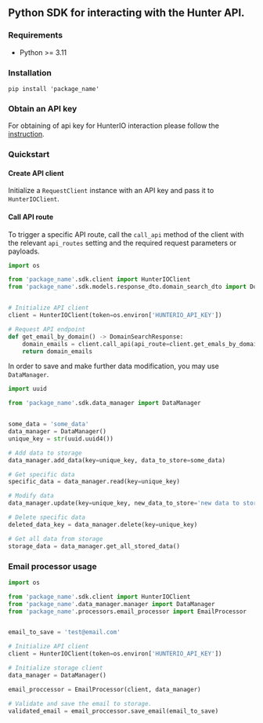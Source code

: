 ## Python SDK for interacting with the Hunter API.

### Requirements
* Python >= 3.11

### Installation
```shell
pip install 'package_name'
```

### Obtain an API key
For obtaining of api key for HunterIO interaction please follow the [instruction](https://help.hunter.io/en/articles/1970978-what-is-and-where-i-can-find-my-api-secret-key).


### Quickstart

#### Create API client
Initialize a `RequestClient` instance with an API key and pass it to `HunterIOClient`.

#### Call API route
To trigger a specific API route, call the `call_api` method of the client with the relevant `api_routes` setting and the required request parameters or payloads.


```python
import os

from 'package_name'.sdk.client import HunterIOClient
from 'package_name'.sdk.models.response_dto.domain_search_dto import DomainSearchResponse


# Initialize API client
client = HunterIOClient(token=os.environ['HUNTERIO_API_KEY'])

# Request API endpoint
def get_email_by_domain() -> DomainSearchResponse:
    domain_emails = client.call_api(api_route=client.get_emals_by_domain, request_params={'domain': 'intercom.io'})
    return domain_emails
```

In order to save and make further data modification, you may use `DataManager`.

```python
import uuid 

from 'package_name'.sdk.data_manager import DataManager


some_data = 'some_data'
data_manager = DataManager()
unique_key = str(uuid.uuid4())

# Add data to storage
data_manager.add_data(key=unique_key, data_to_store=some_data)

# Get specific data
specific_data = data_manager.read(key=unique_key)

# Modify data
data_manager.update(key=unique_key, new_data_to_store='new data to store')

# Delete specific data
deleted_data_key = data_manager.delete(key=unique_key)

# Get all data from storage
storage_data = data_manager.get_all_stored_data()
```

### Email processor usage

```python
import os

from 'package_name'.sdk.client import HunterIOClient
from 'package_name'.data_manager.manager import DataManager
from 'package_name'.processors.email_processor import EmailProcessor


email_to_save = 'test@email.com'

# Initialize API client
client = HunterIOClient(token=os.environ['HUNTERIO_API_KEY'])

# Initialize storage client
data_manager = DataManager()

email_proccessor = EmailProcessor(client, data_manager)

# Validate and save the email to storage.
validated_email = email_proccessor.save_email(email_to_save)

```